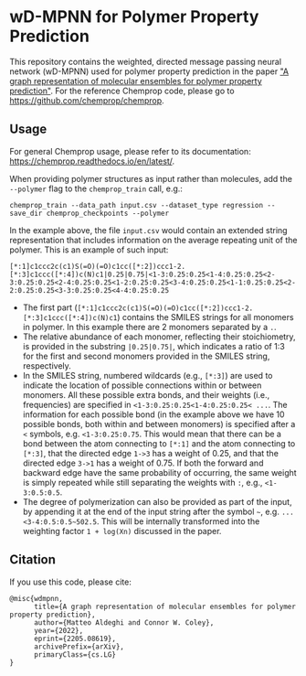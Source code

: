 # wD-MPNN for Polymer Property Prediction
This repository contains the weighted, directed message passing neural network (wD-MPNN) used for polymer property prediction in the paper ["A graph representation of molecular ensembles for polymer property prediction"](https://arxiv.org/abs/2205.08619). For the reference Chemprop code, please go to https://github.com/chemprop/chemprop.

## Usage
For general Chemprop usage, please refer to its documentation: https://chemprop.readthedocs.io/en/latest/.

When providing polymer structures as input rather than molecules, add the `--polymer` flag to the `chemprop_train` call, e.g.:

```
chemprop_train --data_path input.csv --dataset_type regression --save_dir chemprop_checkpoints --polymer
```

In the example above, the file `input.csv` would contain an extended string representation that includes information on the average repeating unit of the polymer. This is an example of such input:

```
[*:1]c1ccc2c(c1)S(=O)(=O)c1cc([*:2])ccc1-2.[*:3]c1ccc([*:4])c(N)c1|0.25|0.75|<1-3:0.25:0.25<1-4:0.25:0.25<2-3:0.25:0.25<2-4:0.25:0.25<1-2:0.25:0.25<3-4:0.25:0.25<1-1:0.25:0.25<2-2:0.25:0.25<3-3:0.25:0.25<4-4:0.25:0.25
```

* The first part (`[*:1]c1ccc2c(c1)S(=O)(=O)c1cc([*:2])ccc1-2.[*:3]c1ccc([*:4])c(N)c1`) contains the SMILES strings for all monomers in polymer. In this example there are 2 monomers separated by a `.`. 
* The relative abundance of each monomer, reflecting their stoichiometry, is provided in the substring `|0.25|0.75|`, which indicates a ratio of 1:3 for the first and second monomers provided in the SMILES string, respectively. 
* In the SMILES string, numbered wildcards (e.g., `[*:3]`) are used to indicate the location of possible connections within or between monomers. All these possible extra bonds, and their weights (i.e., frequencies) are specified in `<1-3:0.25:0.25<1-4:0.25:0.25< ...`. The information for each possible bond (in the example above we have 10 possible bonds, both within and between monomers) is specified after a `<` symbols, e.g. `<1-3:0.25:0.75`. This would mean that there can be a bond between the atom connecting to `[*:1]` and the atom connecting to `[*:3]`, that the directed edge `1->3` has a weight of 0.25, and that the directed edge `3->1` has a weight of 0.75. If both the forward and backward edge have the same probability of occurring, the same weight is simply repeated while still separating the weights with `:`, e.g., `<1-3:0.5:0.5`.
* The degree of polymerization can also be provided as part of the input, by appending it at the end of the input string after the symbol `~`, e.g. `...<3-4:0.5:0.5~502.5`. This will be internally transformed into the weighting factor `1 + log(Xn)` discussed in the paper.

## Citation
If you use this code, please cite:

```
@misc{wdmpnn,
      title={A graph representation of molecular ensembles for polymer property prediction}, 
      author={Matteo Aldeghi and Connor W. Coley},
      year={2022},
      eprint={2205.08619},
      archivePrefix={arXiv},
      primaryClass={cs.LG}
}
```
